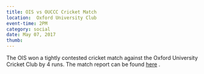 ```yaml
---
title: OIS vs OUCCC Cricket Match
location:  Oxford University Club
event-time: 2PM
category: social
date: May 07, 2017
thumb:
---
```


The OIS won a tightly contested cricket match against the Oxford University Cricket Club by 4 runs.
The match report can be found [here](https://www.facebook.com/events/1930292477217644/) .
